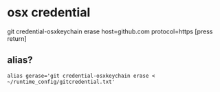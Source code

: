 # osx credential 
git credential-osxkeychain erase
host=github.com
protocol=https
[press return]

## alias?
`alias gerase='git credential-osxkeychain erase < ~/runtime_config/gitcredential.txt'`



